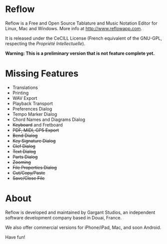 Reflow
======

Reflow is a Free and Open Source Tablature and Music Notation Editor for Linux, Mac and Windows. More info at http://www.reflowapp.com.

It is released under the CeCILL License (French equivalent of the GNU-GPL, respecting the _Propriété Intellectuelle_).

**Warning: This is a preliminary version that is not feature complete yet.**

Missing Features
====

- Translations
- Printing
- WAV Export
- Playback Transport
- Preferences Dialog
- Tempo Marker Dialog
- Chord Names and Diagrams Dialog
- <del>Keyboard</del> and Fretboard
- <del>PDF, MIDI, GP5 Export</del>
- <del>Bend Dialog</del>
- <del>Key Signature Dialog</del>
- <del>Clef Dialog</del>
- <del>Text Dialog</del>
- <del>Parts Dialog</del>
- <del>Zooming</del>
- <del>File Properties Dialog</del>
- <del>Cut/Copy/Paste</del>
- <del>Save/Close File</del>


About
====

Reflow is developed and maintained by Gargant Studios, an independent software development company based in Douai, France.

We also offer commercial versions for iPhone/iPad, Mac, and soon Android.

Have fun!
